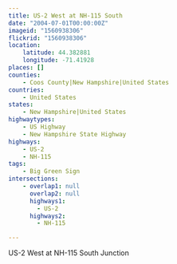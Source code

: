 ```yaml
---
title: US-2 West at NH-115 South
date: "2004-07-01T00:00:00Z"
imageid: "1560938306"
flickrid: "1560938306"
location:
    latitude: 44.382881
    longitude: -71.41928
places: []
counties:
    - Coos County|New Hampshire|United States
countries:
    - United States
states:
    - New Hampshire|United States
highwaytypes:
    - US Highway
    - New Hampshire State Highway
highways:
    - US-2
    - NH-115
tags:
    - Big Green Sign
intersections:
    - overlap1: null
      overlap2: null
      highways1:
        - US-2
      highways2:
        - NH-115

---
```

US-2 West at NH-115 South Junction